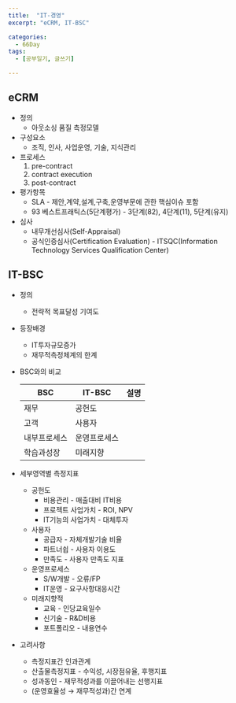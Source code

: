 ```yaml
---
title:  "IT-경영"
excerpt: "eCRM, IT-BSC"

categories:
  - 66Day
tags:
  - [공부일기, 글쓰기]

---
```




## eCRM
- 정의
	- 아웃소싱 품질 측정모델
- 구성요소
	- 조직, 인사, 사업운영, 기술, 지식관리
- 프로세스
	1. pre-contract
	2. contract execution
	3. post-contract
- 평가항목
	- SLA - 제안,계약,설계,구축,운영부문에 관한 핵심이슈 포함
	- 93 베스트프래틱스(5단계평가) - 3단계(82), 4단계(11), 5단계(유지)
- 심사
	- 내무개선심사(Self-Appraisal)
	- 공식인증심사(Certification Evaluation) - ITSQC(Information Technology Services Qualification Center)
	



## IT-BSC

- 정의	
	- 전략적 목표달성 기여도
- 등장배경
	- IT투자규모증가
	- 재무적측정체계의 한계
- BSC와의 비교

	|BSC|IT-BSC|설명|
	|---|---|---|
	|재무|공헌도||
	|고객|사용자||
	|내부프로세스|운영프로세스||
	|학습과성장|미래지향||
	
- 세부영역별 측정지표
	- 공헌도
		- 비용관리 - 매출대비 IT비용
		- 프로젝트 사업가치 - ROI, NPV
		- IT기능의 사업가치 - 대체투자
	- 사용자
		- 공급자 - 자체개발기술 비율
		- 파트너쉽 - 사용자 이용도
		- 만족도 - 사용자 만족도 지표
	- 운영프로세스
		- S/W개발 - 오류/FP
		- IT운영 - 요구사항대응시간
	- 미래지향적
		- 교육 - 인당교육일수
		- 신기술 - R&D비용
		- 포트폴리오 - 내용연수
	
- 고려사항
	- 측정지표간 인과관계
	- 산출물측정지표 - 수익성, 시장점유율, 후행지표
	- 성과동인 - 재무적성과를 이끌어내는 선행지표
	- (운영효율성 → 재무적성과)간 연계